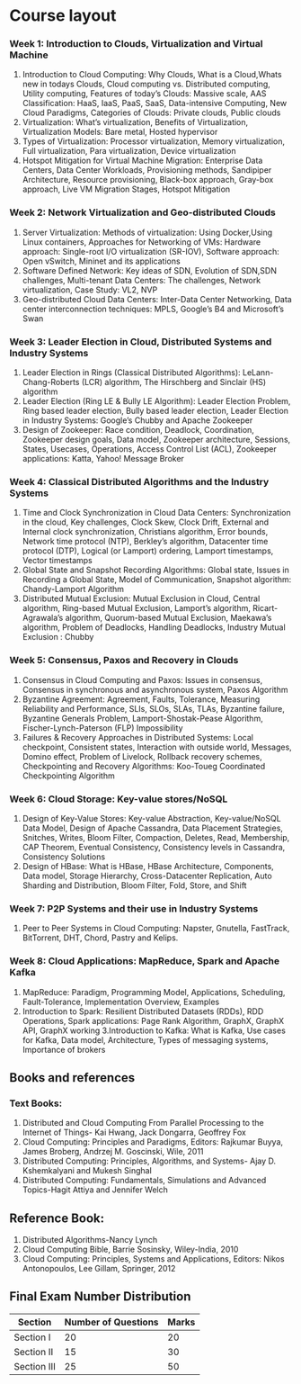 
# Course layout
### Week 1: Introduction to Clouds, Virtualization and Virtual Machine
1.	Introduction to Cloud Computing: Why Clouds, What is a Cloud,Whats new in todays Clouds, Cloud computing vs. Distributed computing, Utility computing, Features of today’s Clouds: Massive scale,  AAS Classification: HaaS, IaaS, PaaS, SaaS, Data-intensive Computing, New Cloud Paradigms, Categories of Clouds: Private clouds, Public clouds
2.	Virtualization: What’s virtualization, Benefits of Virtualization, Virtualization Models: Bare metal, Hosted hypervisor
3.	Types of Virtualization: Processor virtualization, Memory virtualization, Full virtualization, Para virtualization, Device virtualization
4.	Hotspot Mitigation for Virtual Machine Migration: Enterprise Data Centers, Data Center Workloads, Provisioning methods, Sandipiper Architecture, Resource provisioning, Black-box approach, Gray-box approach, Live VM Migration Stages, Hotspot Mitigation


### Week 2: Network Virtualization and Geo-distributed Clouds
1.	Server Virtualization: Methods of virtualization: Using Docker,Using Linux containers, Approaches for Networking of VMs: Hardware approach: Single-root I/O virtualization (SR-IOV), Software approach: Open vSwitch, Mininet and its applications
2.	Software Defined Network: Key ideas of SDN, Evolution of SDN,SDN challenges, Multi-tenant Data Centers: The challenges, Network virtualization, Case Study: VL2, NVP
3.	Geo-distributed Cloud Data Centers: Inter-Data Center Networking, Data center interconnection techniques: MPLS, Google’s B4 and  Microsoft’s Swan

### Week 3: Leader Election in Cloud, Distributed Systems and Industry Systems
1.	Leader Election in Rings (Classical Distributed Algorithms): LeLann-Chang-Roberts (LCR) algorithm, The Hirschberg and Sinclair (HS) algorithm
2.	Leader Election (Ring LE & Bully LE Algorithm): Leader Election Problem, Ring based leader election, Bully based leader election, Leader Election in Industry Systems: Google’s Chubby and  Apache Zookeeper
3.	Design of Zookeeper: Race condition, Deadlock, Coordination, Zookeeper design goals, Data model, Zookeeper architecture, Sessions, States, Usecases, Operations, Access Control List (ACL), Zookeeper applications: Katta, Yahoo! Message Broker

### Week 4: Classical Distributed Algorithms and the Industry Systems
1.	Time and Clock Synchronization in Cloud Data Centers: Synchronization in the cloud, Key challenges, Clock Skew, Clock Drift, External and Internal clock synchronization, Christians algorithm, Error bounds, Network time protocol (NTP), Berkley’s algorithm, Datacenter time protocol (DTP), Logical (or Lamport) ordering, Lamport timestamps, Vector timestamps
2.	Global State and Snapshot Recording Algorithms: Global state, Issues in Recording a Global State, Model of Communication, Snapshot algorithm: Chandy-Lamport Algorithm
3.	Distributed Mutual Exclusion: Mutual Exclusion in Cloud, Central algorithm, Ring-based Mutual Exclusion, Lamport’s algorithm, Ricart-Agrawala’s algorithm, Quorum-based Mutual Exclusion, Maekawa’s algorithm, Problem of Deadlocks, Handling Deadlocks, Industry Mutual Exclusion : Chubby

### Week 5: Consensus, Paxos and Recovery in Clouds
1.	Consensus in Cloud Computing and Paxos: Issues in consensus, Consensus in synchronous and asynchronous system, Paxos Algorithm
2.	Byzantine Agreement: Agreement, Faults, Tolerance, Measuring Reliability and Performance, SLIs, SLOs, SLAs, TLAs, Byzantine failure, Byzantine Generals Problem, Lamport-Shostak-Pease Algorithm, Fischer-Lynch-Paterson (FLP) Impossibility 
3.	Failures & Recovery Approaches in Distributed Systems: Local checkpoint, Consistent states, Interaction with outside world, Messages, Domino effect, Problem of Livelock,  Rollback recovery schemes, Checkpointing and Recovery Algorithms: Koo-Toueg Coordinated Checkpointing Algorithm

### Week 6: Cloud Storage: Key-value stores/NoSQL 
1.	Design of Key-Value Stores: Key-value Abstraction, Key-value/NoSQL Data Model, Design of Apache Cassandra, Data Placement Strategies, Snitches, Writes, Bloom Filter, Compaction, Deletes, Read, Membership, CAP Theorem, Eventual Consistency, Consistency levels in Cassandra, Consistency Solutions
2.	Design of HBase: What is HBase, HBase Architecture, Components, Data model, Storage Hierarchy, Cross-Datacenter Replication, Auto Sharding and Distribution, Bloom Filter, Fold, Store, and Shift

### Week 7: P2P Systems and their use in Industry Systems
1.	Peer to Peer Systems in Cloud Computing: Napster, Gnutella, FastTrack, BitTorrent, DHT, Chord, Pastry and Kelips.

### Week 8: Cloud Applications: MapReduce, Spark and Apache Kafka
1.	MapReduce: Paradigm, Programming Model, Applications, Scheduling, Fault-Tolerance, Implementation Overview, Examples
2.	Introduction to Spark: Resilient Distributed Datasets (RDDs), RDD Operations, Spark applications: Page Rank Algorithm, GraphX, GraphX API, GraphX working
3.Introduction to Kafka: What is Kafka, Use cases for Kafka, Data model, Architecture, Types of messaging systems, Importance of brokers


## Books and references
### Text Books:
1.	Distributed and Cloud Computing From Parallel Processing to the Internet of Things- Kai Hwang, Jack Dongarra, Geoffrey Fox
2.	Cloud Computing: Principles and Paradigms, Editors: Rajkumar Buyya, James Broberg, Andrzej M. Goscinski, Wile, 2011
3.	Distributed Computing: Principles, Algorithms, and Systems- Ajay D. Kshemkalyani and Mukesh Singhal
4.	Distributed Computing: Fundamentals, Simulations and Advanced Topics-Hagit Attiya and Jennifer Welch

## Reference Book:
1. Distributed Algorithms-Nancy Lynch
2. Cloud Computing Bible, Barrie Sosinsky, Wiley-India, 2010
3. Cloud Computing: Principles, Systems and Applications, Editors: Nikos Antonopoulos, Lee Gillam, Springer, 2012



## Final Exam Number Distribution
| Section       | Number of Questions| Marks     |
| ------------- | ------------- | -------------- |
| Section I     | 20            | 20             |
| Section II    | 15            | 30             |
| Section III   | 25            | 50             |
